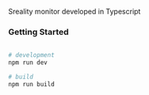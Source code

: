 Sreality monitor developed in Typescript

### Getting Started

```sh

# development
npm run dev

# build
npm run build
```
